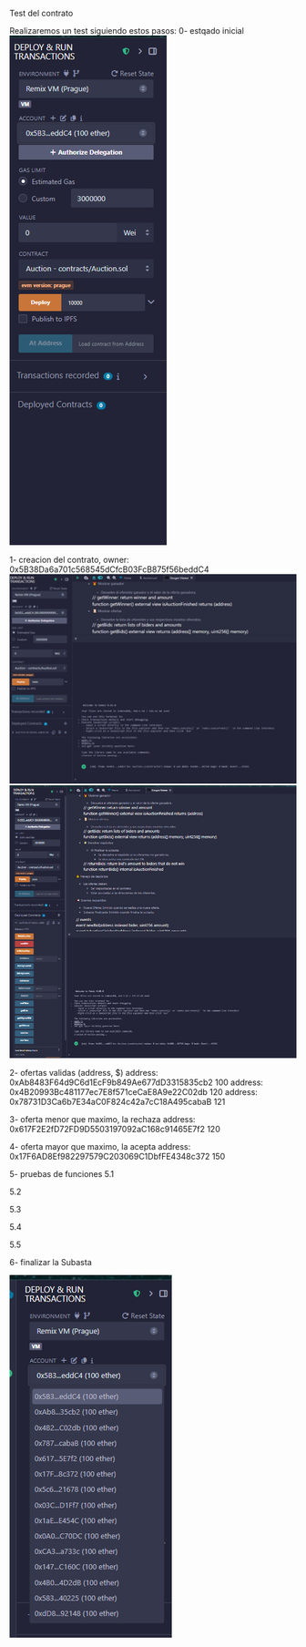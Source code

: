 Test del contrato

Realizaremos un test siguiendo estos pasos:
0- estqado inicial
![alt text](image-1.png)

1- creacion del contrato,
    owner:    0x5B38Da6a701c568545dCfcB03FcB875f56beddC4
![alt text](image-2.png)
![alt text](image-3.png)

2- ofertas validas (address, $)
    address:    0xAb8483F64d9C6d1EcF9b849Ae677dD3315835cb2      100
    address:    0x4B20993Bc481177ec7E8f571ceCaE8A9e22C02db      120
    address:    0x78731D3Ca6b7E34aC0F824c42a7cC18A495cabaB      121




3- oferta menor que maximo, la rechaza
    address:    0x617F2E2fD72FD9D5503197092aC168c91465E7f2      120

4- oferta mayor que maximo, la acepta
    address:    0x17F6AD8Ef982297579C203069C1DbfFE4348c372      150

5- pruebas de funciones
5.1


5.2


5.3


5.4


5.5


6- finalizar la Subasta




![alt text](image.png)